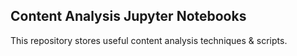 ## Content Analysis Jupyter Notebooks

This repository stores useful content analysis techniques & scripts.
